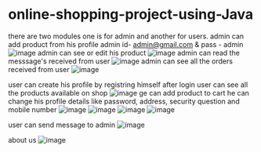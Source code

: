 # online-shopping-project-using-Java

there are two modules one is for admin and another for users.
admin can add product from his profile 
admin id- admin@gmail.com & pass -  admin
![image](https://github.com/Sumitkatkar/online-shopping-project-using-Java/assets/118961073/df86366b-a5b9-49ad-b59f-19a8fb87e3cc)
admin can see or edit his product
![image](https://github.com/Sumitkatkar/online-shopping-project-using-Java/assets/118961073/a02f24c0-a11e-447b-87f0-e9d47757b42b)
admin can read the messsage's received from user
![image](https://github.com/Sumitkatkar/online-shopping-project-using-Java/assets/118961073/78c0e6e1-86a4-4afa-9837-0f37769a4a12)
admin can see all the orders received from user
![image](https://github.com/Sumitkatkar/online-shopping-project-using-Java/assets/118961073/b86b4768-213f-4e41-966d-fc4caae372a7)

user can create his profile by registring himself
after login user can see all the products available on shop
![image](https://github.com/Sumitkatkar/online-shopping-project-using-Java/assets/118961073/3e1dd295-077e-4541-815a-f2ae053bdba7)
ge can add product to cart
he can change his profile details like password, address, security question and mobile number
![image](https://github.com/Sumitkatkar/online-shopping-project-using-Java/assets/118961073/3d53fd4c-47a9-4f5d-9cff-2755c0ca2963)
![image](https://github.com/Sumitkatkar/online-shopping-project-using-Java/assets/118961073/966a66b8-278b-4b2d-8760-2e3e0cfd2899)
![image](https://github.com/Sumitkatkar/online-shopping-project-using-Java/assets/118961073/a06a0974-b42b-46fa-b40c-151af4c41d56)
![image](https://github.com/Sumitkatkar/online-shopping-project-using-Java/assets/118961073/ee32cde1-b943-42bd-9605-4e9adf65e136)

user can send message to admin
![image](https://github.com/Sumitkatkar/online-shopping-project-using-Java/assets/118961073/67402923-2423-47d2-aa73-f75a61767677)

about us
![image](https://github.com/Sumitkatkar/online-shopping-project-using-Java/assets/118961073/defee924-d10e-4737-a667-51175443a0db)
